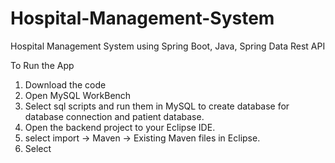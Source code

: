 # Hospital-Management-System
Hospital Management System using Spring Boot, Java, Spring Data Rest API

To Run the App

1. Download the code 
2. Open MySQL WorkBench
3. Select sql scripts and run them in MySQL to create database for database connection and patient database.
4. Open the backend project to your Eclipse IDE.
5. select import -> Maven -> Existing Maven files in Eclipse.
6. Select  


